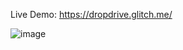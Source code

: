 Live Demo: https://dropdrive.glitch.me/

![image](https://github.com/user-attachments/assets/7f3455f8-d1e0-4dab-9e3f-9809a7e05eb9)

